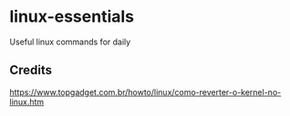 # linux-essentials
Useful linux commands for daily

## Credits
https://www.topgadget.com.br/howto/linux/como-reverter-o-kernel-no-linux.htm
